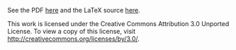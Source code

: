 See the PDF [here](spec.pdf) and the LaTeX source [here](spec.tex).

This work is licensed under the Creative Commons Attribution 3.0 Unported License. To view a copy of this license, visit http://creativecommons.org/licenses/by/3.0/.
